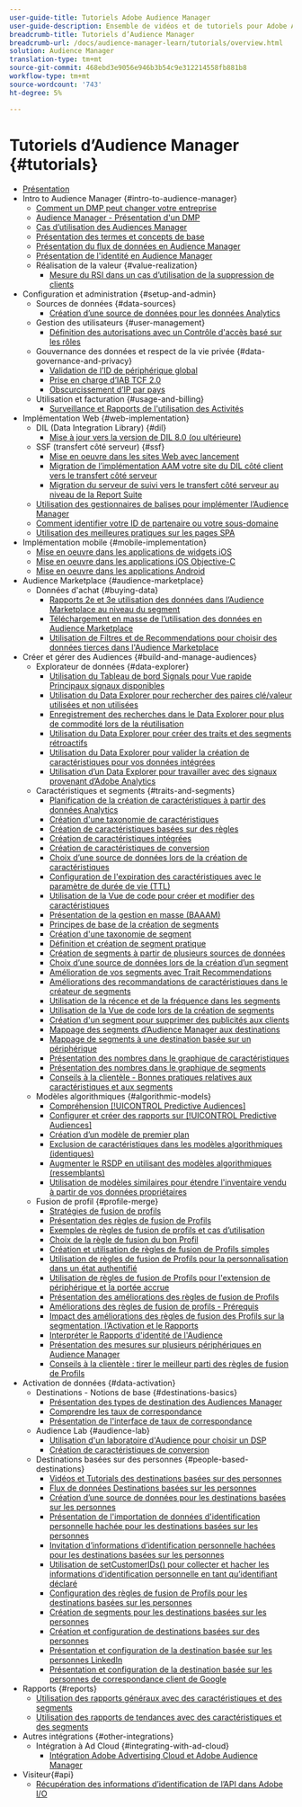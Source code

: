 ```yaml
---
user-guide-title: Tutoriels Adobe Audience Manager
user-guide-description: Ensemble de vidéos et de tutoriels pour Adobe Analytics.
breadcrumb-title: Tutoriels d’Audience Manager
breadcrumb-url: /docs/audience-manager-learn/tutorials/overview.html
solution: Audience Manager
translation-type: tm+mt
source-git-commit: 468ebd3e9056e946b3b54c9e312214558fb881b8
workflow-type: tm+mt
source-wordcount: '743'
ht-degree: 5%

---
```



# Tutoriels d’Audience Manager {#tutorials}

+ [Présentation](overview.md)
+ Intro to Audience Manager {#intro-to-audience-manager}
   + [Comment un DMP peut changer votre entreprise](intro-to-audience-manager/how-a-dmp-can-change-your-business.md)
   + [Audience Manager - Présentation d&#39;un DMP](intro-to-audience-manager/audience-manager-overview-of-a-dmp.md)
   + [Cas d’utilisation des Audiences Manager](intro-to-audience-manager/audience-manager-use-cases.md)
   + [Présentation des termes et concepts de base](intro-to-audience-manager/understanding-basic-terms-and-concepts-in-audience-manager.md)
   + [Présentation du flux de données en Audience Manager](intro-to-audience-manager/understanding-the-data-flow-in-audience-manager.md)
   + [Présentation de l&#39;identité en Audience Manager](intro-to-audience-manager/introduction-to-identity-in-audience-manager.md)
   + Réalisation de la valeur {#value-realization}
      + [Mesure du RSI dans un cas d’utilisation de la suppression de clients](intro-to-audience-manager/value-realization/measuring-roi-in-a-customer-suppression-use-case.md)
+ Configuration et administration {#setup-and-admin}
   + Sources de données {#data-sources}
      + [Création d’une source de données pour les données Analytics](setup-and-admin/data-sources/create-a-data-source-for-analytics-data.md)
   + Gestion des utilisateurs {#user-management}
      + [Définition des autorisations avec un Contrôle d&#39;accès basé sur les rôles](setup-and-admin/user-management/setting-permissions-with-role-based-access-control.md)
   + Gouvernance des données et respect de la vie privée {#data-governance-and-privacy}
      + [Validation de l’ID de périphérique global](setup-and-admin/data-governance-and-privacy/global-device-id-validation.md)
      + [Prise en charge d’IAB TCF 2.0](setup-and-admin/data-governance-and-privacy/iab-tcf-support.md)
      + [Obscurcissement d’IP par pays](setup-and-admin/data-governance-and-privacy/ip-obfuscation-by-country.md)
   + Utilisation et facturation {#usage-and-billing}
      + [Surveillance et Rapports de l&#39;utilisation des Activités](setup-and-admin/usage-and-billing/monitoring-and-reporting-on-activity-usage.md)
+ Implémentation Web {#web-implementation}
   + DIL (Data Integration Library) {#dil}
      + [Mise à jour vers la version de DIL 8.0 (ou ultérieure)](web-implementation/dil/updating-to-dil-version-8-0-or-greater.md)
   + SSF (transfert côté serveur) {#ssf}
      + [Mise en oeuvre dans les sites Web avec lancement](https://docs.adobe.com/content/help/en/experience-cloud/implementing-in-websites-with-launch/index.html)
      + [Migration de l’implémentation AAM votre site du DIL côté client vers le transfert côté serveur](web-implementation/ssf/migrating-your-site-implementation-from-client-side-dil-to-server-side-forwarding.md)
      + [Migration du serveur de suivi vers le transfert côté serveur au niveau de la Report Suite](web-implementation/ssf/migrating-from-tracking-server-to-report-suite-level-server-side-forwarding.md)
   + [Utilisation des gestionnaires de balises pour implémenter l’Audience Manager](web-implementation/using-tag-managers-to-implement-audience-manager.md)
   + [Comment identifier votre ID de partenaire ou votre sous-domaine](web-implementation/how-to-identify-your-partner-id-or-subdomain.md)
   + [Utilisation des meilleures pratiques sur les pages SPA](web-implementation/using-best-practices-on-spa-pages-when-sending-data-to-aam.md)
+ Implémentation mobile {#mobile-implementation}
   + [Mise en oeuvre dans les applications de widgets iOS](https://docs.adobe.com/content/help/en/experience-cloud/implementing-in-mobile-ios-swift-apps-with-launch/index.html)
   + [Mise en oeuvre dans les applications iOS Objective-C](https://docs.adobe.com/content/help/en/experience-cloud/implementing-in-mobile-ios-objective-c-apps-with-launch/index.html)
   + [Mise en oeuvre dans les applications Android](https://docs.adobe.com/content/help/en/experience-cloud/implementing-in-mobile-android-apps-with-launch/index.html)
+ Audience Marketplace {#audience-marketplace}
   + Données d&#39;achat {#buying-data}
      + [Rapports 2e et 3e utilisation des données dans l’Audience Marketplace au niveau du segment](audience-marketplace/buying-data/reporting-2nd-and-3rd-party-data-usage-in-the-audience-marketplace-at-the-segment-level.md)
      + [Téléchargement en masse de l’utilisation des données en Audience Marketplace](audience-marketplace/buying-data/bulk-uploading-data-usage-into-the-audience-marketplace.md)
      + [Utilisation de Filtres et de Recommendations pour choisir des données tierces dans l&#39;Audience Marketplace](audience-marketplace/buying-data/using-filters-and-recommendations-to-choose-3rd-party-data-in-audience-marketplace.md)
+ Créer et gérer des Audiences {#build-and-manage-audiences}
   + Explorateur de données {#data-explorer}
      + [Utilisation du Tableau de bord Signals pour Vue rapide Principaux signaux disponibles](build-and-manage-audiences/data-explorer/using-the-signals-dashboard-to-quickly-view-top-available-signals.md)
      + [Utilisation du Data Explorer pour rechercher des paires clé/valeur utilisées et non utilisées](build-and-manage-audiences/data-explorer/using-data-explorer-to-search-for-used-and-unused-key-value-pairs.md)
      + [Enregistrement des recherches dans le Data Explorer pour plus de commodité lors de la réutilisation](build-and-manage-audiences/data-explorer/saving-searches-in-data-explorer-for-convenience-in-re-use.md)
      + [Utilisation du Data Explorer pour créer des traits et des segments rétroactifs](build-and-manage-audiences/data-explorer/using-data-explorer-to-create-retroactive-traits-and-segments.md)
      + [Utilisation du Data Explorer pour valider la création de caractéristiques pour vos données intégrées](build-and-manage-audiences/data-explorer/using-data-explorer-to-validate-trait-creation-for-your-onboarded-data.md)
      + [Utilisation d’un Data Explorer pour travailler avec des signaux provenant d’Adobe Analytics](build-and-manage-audiences/data-explorer/using-data-explorer-to-work-with-signals-coming-from-adobe-analytics.md)
   + Caractéristiques et segments {#traits-and-segments}
      + [Planification de la création de caractéristiques à partir des données Analytics](build-and-manage-audiences/traits-and-segments/planning-trait-creation-from-analytics-data.md)
      + [Création d&#39;une taxonomie de caractéristiques](build-and-manage-audiences/traits-and-segments/creating-a-trait-taxonomy.md)
      + [Création de caractéristiques basées sur des règles](build-and-manage-audiences/traits-and-segments/creating-rule-based-traits.md)
      + [Création de caractéristiques intégrées](build-and-manage-audiences/traits-and-segments/creating-onboarded-traits.md)
      + [Création de caractéristiques de conversion](build-and-manage-audiences/traits-and-segments/creating-conversion-traits.md)
      + [Choix d’une source de données lors de la création de caractéristiques](build-and-manage-audiences/traits-and-segments/choosing-a-data-source-when-creating-traits.md)
      + [Configuration de l&#39;expiration des caractéristiques avec le paramètre de durée de vie (TTL)](build-and-manage-audiences/traits-and-segments/configuring-trait-expiration-with-the-time-to-live-ttl-setting.md)
      + [Utilisation de la Vue de code pour créer et modifier des caractéristiques](build-and-manage-audiences/traits-and-segments/using-code-view-to-create-and-edit-traits.md)
      + [Présentation de la gestion en masse (BAAAM)](build-and-manage-audiences/traits-and-segments/introduction-to-bulk-management-baaam.md)
      + [Principes de base de la création de segments](build-and-manage-audiences/traits-and-segments/the-basics-of-creating-segments.md)
      + [Création d&#39;une taxonomie de segment](build-and-manage-audiences/traits-and-segments/creating-a-segment-taxonomy.md)
      + [Définition et création de segment pratique](build-and-manage-audiences/traits-and-segments/practical-segment-definition-and-creation.md)
      + [Création de segments à partir de plusieurs sources de données](build-and-manage-audiences/traits-and-segments/creating-segments-from-multiple-data-sources.md)
      + [Choix d’une source de données lors de la création d’un segment](build-and-manage-audiences/traits-and-segments/choosing-a-data-source-when-creating-a-segment.md)
      + [Amélioration de vos segments avec Trait Recommendations](build-and-manage-audiences/traits-and-segments/enhancing-your-segments-with-trait-recommendations.md)
      + [Améliorations des recommandations de caractéristiques dans le créateur de segments](build-and-manage-audiences/traits-and-segments/trait-recommendation-enhancements-in-the-segment-builder.md)
      + [Utilisation de la récence et de la fréquence dans les segments](build-and-manage-audiences/traits-and-segments/using-recency-and-frequency-in-segments.md)
      + [Utilisation de la Vue de code lors de la création de segments](build-and-manage-audiences/traits-and-segments/using-code-view-when-building-segments.md)
      + [Création d&#39;un segment pour supprimer des publicités aux clients](build-and-manage-audiences/traits-and-segments/building-a-segment-to-suppress-ads-to-customers.md)
      + [Mappage des segments d’Audience Manager aux destinations](build-and-manage-audiences/traits-and-segments/mapping-audience-manager-segments-to-destinations.md)
      + [Mappage de segments à une destination basée sur un périphérique](build-and-manage-audiences/traits-and-segments/mapping-segments-to-a-device-based-destination.md)
      + [Présentation des nombres dans le graphique de caractéristiques](build-and-manage-audiences/traits-and-segments/understanding-numbers-in-the-trait-graph.md)
      + [Présentation des nombres dans le graphique de segments](build-and-manage-audiences/traits-and-segments/understanding-numbers-in-the-segment-graph.md)
      + [Conseils à la clientèle - Bonnes pratiques relatives aux caractéristiques et aux segments](build-and-manage-audiences/traits-and-segments/customer-tips-traits-and-segments-best-practices.md)
   + Modèles algorithmiques {#algorithmic-models}
      + [Compréhension  [!UICONTROL Predictive Audiences]](build-and-manage-audiences/algorithmic-models/understanding-predictive-audiences.md)
      + [Configurer et créer des rapports sur  [!UICONTROL Predictive Audiences]](build-and-manage-audiences/algorithmic-models/configure-and-report-on-predictive-audiences.md)
      + [Création d’un modèle de premier plan](build-and-manage-audiences/algorithmic-models/creating-a-first-party-look-alike-model.md)
      + [Exclusion de caractéristiques dans les modèles algorithmiques (identiques)](build-and-manage-audiences/algorithmic-models/excluding-traits-in-algorithmic-look-alike-models.md)
      + [Augmenter le RSDP en utilisant des modèles algorithmiques (ressemblants)](build-and-manage-audiences/algorithmic-models/increase-roas-by-using-algorithmic-look-alike-models.md)
      + [Utilisation de modèles similaires pour étendre l&#39;inventaire vendu à partir de vos données propriétaires](build-and-manage-audiences/algorithmic-models/using-look-alike-models-to-extend-sold-out-inventory-from-your-1st-party-data.md)
   + Fusion de profil {#profile-merge}
      + [Stratégies de fusion de profils](build-and-manage-audiences/profile-merge/profile-merge.md)
      + [Présentation des règles de fusion de Profils](build-and-manage-audiences/profile-merge/overview-of-profile-merge-rules.md)
      + [Exemples de règles de fusion de profils et cas d’utilisation](build-and-manage-audiences/profile-merge/profile-merge-rule-examples-and-use-cases.md)
      + [Choix de la règle de fusion du bon Profil](build-and-manage-audiences/profile-merge/choosing-the-right-profile-merge-rule.md)
      + [Création et utilisation de règles de fusion de Profils simples](build-and-manage-audiences/profile-merge/creating-and-using-simple-profile-merge-rules.md)
      + [Utilisation de règles de fusion de Profils pour la personnalisation dans un état authentifié](build-and-manage-audiences/profile-merge/using-profile-merge-rules-to-personalize-in-an-authenticated-state.md)
      + [Utilisation de règles de fusion de Profils pour l&#39;extension de périphérique et la portée accrue](build-and-manage-audiences/profile-merge/using-profile-merge-rules-for-device-extension-and-increased-reach.md)
      + [Présentation des améliorations des règles de fusion de Profils](build-and-manage-audiences/profile-merge/overview-of-profile-merge-rule-enhancements.md)
      + [Améliorations des règles de fusion de profils - Prérequis](build-and-manage-audiences/profile-merge/profile-merge-rule-enhancements-pre-requisites.md)
      + [Impact des améliorations des règles de fusion des Profils sur la segmentation, l’Activation et le Rapports](build-and-manage-audiences/profile-merge/how-profile-merge-rule-enhancements-impact-segmentation-activation-and-reporting.md)
      + [Interpréter le Rapports d&#39;identité de l&#39;Audience](build-and-manage-audiences/profile-merge/interpret-audience-identity-reporting.md)
      + [Présentation des mesures sur plusieurs périphériques en Audience Manager](build-and-manage-audiences/profile-merge/understanding-cross-device-metrics-in-audience-manager.md)
      + [Conseils à la clientèle : tirer le meilleur parti des règles de fusion de Profils](build-and-manage-audiences/profile-merge/customer-tips-getting-the-most-out-of-profile-merge-rules.md)
+ Activation de données {#data-activation}
   + Destinations - Notions de base {#destinations-basics}
      + [Présentation des types de destination des Audiences Manager](data-activation/destinations-basics/understanding-audience-manager-destination-types.md)
      + [Comprendre les taux de correspondance](data-activation/destinations-basics/understanding-match-rates.md)
      + [Présentation de l&#39;interface de taux de correspondance](data-activation/destinations-basics/understanding-the-match-rate-interface-in-audience-manager.md)
   + Audience Lab {#audience-lab}
      + [Utilisation d&#39;un laboratoire d&#39;Audience pour choisir un DSP](data-activation/audience-lab/using-audience-lab-to-choose-a-dsp.md)
      + [Création de caractéristiques de conversion](build-and-manage-audiences/traits-and-segments/creating-conversion-traits.md)
   + Destinations basées sur des personnes {#people-based-destinations}
      + [Vidéos et Tutorials des destinations basées sur des personnes](data-activation/people-based-destinations/pbd.md)
      + [Flux de données Destinations basées sur les personnes](data-activation/people-based-destinations/people-based-destinations-data-flow.md)
      + [Création d’une source de données pour les destinations basées sur les personnes](data-activation/people-based-destinations/creating-a-data-source-for-people-based-destinations.md)
      + [Présentation de l&#39;importation de données d&#39;identification personnelle hachée pour les destinations basées sur les personnes](data-activation/people-based-destinations/understanding-hashed-pii-data-ingestion-for-people-based-destinations.md)
      + [Invitation d’informations d’identification personnelle hachées pour les destinations basées sur les personnes](data-activation/people-based-destinations/ingesting-hashed-pii-for-people-based-destinations.md)
      + [Utilisation de setCustomerIDs() pour collecter et hacher les informations d’identification personnelle en tant qu’identifiant déclaré](data-activation/people-based-destinations/using-setcustomerids-to-ingest-and-hash-pii-as-a-declared-id.md)
      + [Configuration des règles de fusion de Profils pour les destinations basées sur les personnes](data-activation/people-based-destinations/configuring-profile-merge-rules-for-people-based-destinations.md)
      + [Création de segments pour les destinations basées sur les personnes](data-activation/people-based-destinations/creating-segments-for-people-based-destinations.md)
      + [Création et configuration de destinations basées sur des personnes](data-activation/people-based-destinations/create-and-configure-people-based-destinations.md)
      + [Présentation et configuration de la destination basée sur les personnes LinkedIn](data-activation/people-based-destinations/understanding-and-configuring-the-linkedin-pbd.md)
      + [Présentation et configuration de la destination basée sur les personnes de correspondance client de Google](data-activation/people-based-destinations/understanding-and-configuring-the-google-customer-match-pbd.md)
+ Rapports {#reports}
   + [Utilisation des rapports généraux avec des caractéristiques et des segments](reports/using-general-reports-with-traits-and-segments.md)
   + [Utilisation des rapports de tendances avec des caractéristiques et des segments](reports/using-trended-reports-with-traits-and-segments.md)
+ Autres intégrations {#other-integrations}
   + Intégration à Ad Cloud {#integrating-with-ad-cloud}
      + [Intégration Adobe Advertising Cloud et Adobe Audience Manager](other-integrations/integrating-with-ad-cloud/advertising-cloud-and-audience-manager-integration.md)
+ Visiteur{#api}
   + [Récupération des informations d’identification de l’API dans Adobe I/O](api/retrieve-api-credentials-in-adobe-io.md)
